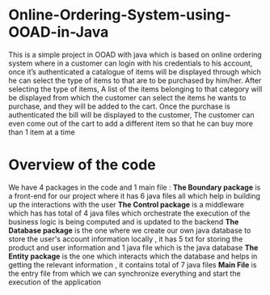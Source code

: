 # Online-Ordering-System-using-OOAD-in-Java

This is a simple project in OOAD with java which is based on online ordering system where in a customer can login with his credentials to his account, once it’s authenticated a catalogue of items will be displayed through which he can select the type of items to that are to be purchased by him/her. After selecting the type of items, A list of the items belonging to that category will be displayed from which the customer can select the items he wants to purchase, and they will be added to the cart. Once the purchase is authenticated the bill will be displayed to the customer, The customer can even come out of the cart to add a different item so that he can buy more than 1 item at a time

# Overview of the code 

We have 4 packages in the code and 1 main file :
**The Boundary package** is a front-end for our project where it has 6 java files all which help in building up the interactions with the user
**The Control package** is a middleware which has has total of 4 java files which orchestrate the execution of the business logic is being computed and is updated to the backend
**The Database package** is the one where we create our own java database to store the user's account information locally , it has 5 txt for storing the product and user information and 1 java file which is the java database
**The Entity package** is the one which interacts which the database and helps in getting the relevant information , it contains total of 7 java files
**Main File** is the entry file from which we can synchronize everything and start the execution of the application
